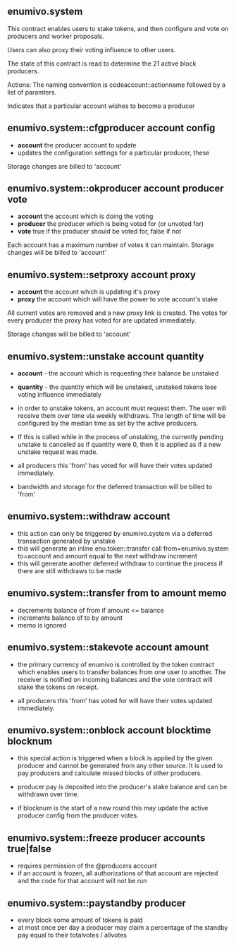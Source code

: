 enumivo.system
----------

This contract enables users to stake tokens, and then configure and vote on producers and worker proposals. 

Users can also proxy their voting influence to other users.

The state of this contract is read to determine the 21 active block producers. 

Actions:
The naming convention is codeaccount::actionname followed by a list of paramters.

Indicates that a particular account wishes to become a producer
## enumivo.system::cfgproducer    account config
   - **account** the producer account to update
   - updates the configuration settings for a particular producer, these

   Storage changes are billed to 'account'
   
## enumivo.system::okproducer     account producer vote
   - **account** the account which is doing the voting
   - **producer** the producer which is being voted for (or unvoted for)
   - **vote** true if the producer should be voted for, false if not

   Each account has a maximum number of votes it can maintain. Storage changes will be billed to 'account'

## enumivo.system::setproxy       account proxy
   - **account** the account which is updating it's proxy
   - **proxy** the account which will have the power to vote account's stake

   All current votes are removed and a new proxy link is created. The votes for every producer the proxy
   has voted for are updated immediately.

   Storage changes will be billed to 'account'

## enumivo.system::unstake        account quantity 
   - **account** - the account which is requesting their balance be unstaked
   - **quantity** - the quantity which will be unstaked, unstaked tokens lose voting influence immediately

   - in order to unstake tokens, an account must request them. The user will receive them over
     time via weekly withdraws. The length of time will be configured by the median time as set by
     the active producers.

   - If this is called while in the process of unstaking, the currently pending unstake is canceled as if
     quantity were 0, then it is applied as if a new unstake request was made.

   - all producers this 'from' has voted for will have their votes updated immediately.

   - bandwidth and storage for the deferred transaction will be billed to 'from'

## enumivo.system::withdraw account
   - this action can only be triggered by enumivo.system via a deferred transaction generated by unstake
   - this will generate an inline enu.token::transfer call from=enumivo.system to=account and amount equal to the next withdraw increment
   - this will generate another deferred withdraw to continue the process if there are still withdraws to be made


## enumivo.system::transfer from to amount memo
   - decrements balance of from if amount <= balance
   - increments balance of to by amount
   - memo is ignored 

## enumivo.system::stakevote account amount
   - the primary currency of enumivo is controlled by the token contract which enables users to transfer
     balances from one user to another. The receiver is notified on incoming balances and the vote contract
     will stake the tokens on receipt.

   - all producers this 'from' has voted for will have their votes updated immediately.


## enumivo.system::onblock   account blocktime blocknum
   - this special action is triggered when a block is applied by the given producer and cannot be generated from
     any other source. It is used to pay producers and calculate missed blocks of other producers. 

   - producer pay is deposited into the producer's stake balance and can be withdrawn over time.

   - if blocknum is the start of a new round this may update the active producer config from the producer votes.

## enumivo.system::freeze producer accounts true|false 
   - requires permission of the @producers account 
   - if an account is frozen, all authorizations of that account are rejected and the code for that account will not be run

## enumivo.system::paystandby producer
   - every block some amount of tokens is paid 
   - at most once per day a producer may claim a percentage of the standby pay equal to their totalvotes / allvotes
